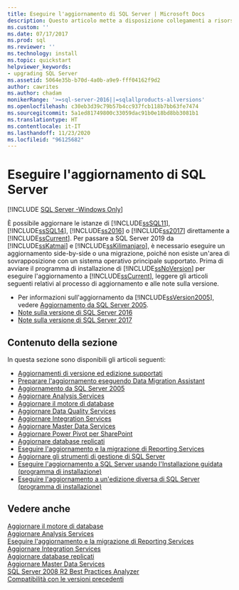 ```yaml
---
title: Eseguire l'aggiornamento di SQL Server | Microsoft Docs
description: Questo articolo mette a disposizione collegamenti a risorse contenenti informazioni sull'aggiornamento per istanze di versioni diverse di SQL Server.
ms.custom: ''
ms.date: 07/17/2017
ms.prod: sql
ms.reviewer: ''
ms.technology: install
ms.topic: quickstart
helpviewer_keywords:
- upgrading SQL Server
ms.assetid: 5064e35b-b70d-4a0b-a9e9-fff04162f9d2
author: cawrites
ms.author: chadam
monikerRange: '>=sql-server-2016||=sqlallproducts-allversions'
ms.openlocfilehash: c30eb3d39c79b57b4cc937fcb118b7bb63fe7474
ms.sourcegitcommit: 5a1ed81749800c33059dac91b0e18bd8bb3081b1
ms.translationtype: HT
ms.contentlocale: it-IT
ms.lasthandoff: 11/23/2020
ms.locfileid: "96125682"
---
```

# <a name="upgrade-sql-server"></a>Eseguire l'aggiornamento di SQL Server
[!INCLUDE [SQL Server -Windows Only](../../includes/applies-to-version/sql-windows-only.md)]
 
 È possibile aggiornare le istanze di [!INCLUDE[ssSQL11](../../includes/sssql11-md.md)], [!INCLUDE[ssSQL14](../../includes/sssql14-md.md)], [!INCLUDE[ss2016](../../includes/sssql15-md.md)] o [!INCLUDE[ss2017](../../includes/sssqlv14-md.md)] direttamente a [!INCLUDE[ssCurrent](../../includes/sscurrent-md.md)]. Per passare a SQL Server 2019 da [!INCLUDE[ssKatmai](../../includes/sskatmai-md.md)] e [!INCLUDE[ssKilimanjaro](../../includes/sskilimanjaro-md.md)], è necessario eseguire un aggiornamento side-by-side o una migrazione, poiché non esiste un'area di sovrapposizione con un sistema operativo principale supportato. Prima di avviare il programma di installazione di [!INCLUDE[ssNoVersion](../../includes/ssnoversion-md.md)] per eseguire l'aggiornamento a [!INCLUDE[ssCurrent](../../includes/sscurrent-md.md)], leggere gli articoli seguenti relativi al processo di aggiornamento e alle note sulla versione.  
  
   - Per informazioni sull'aggiornamento da [!INCLUDE[ssVersion2005](../../includes/ssversion2005-md.md)], vedere [Aggiornamento da SQL Server 2005](../../sql-server/end-of-support/sql-server-end-of-life-overview.md).  
   - [Note sulla versione di SQL Server 2016](../../sql-server/sql-server-2016-release-notes.md) 
   - [Note sulla versione di SQL Server 2017](../../sql-server/sql-server-2017-release-notes.md) 
  
## <a name="in-this-section"></a>Contenuto della sezione  
In questa sezione sono disponibili gli articoli seguenti:  
  
-   [Aggiornamenti di versione ed edizione supportati](../../database-engine/install-windows/supported-version-and-edition-upgrades.md)  
-   [Preparare l'aggiornamento eseguendo Data Migration Assistant](../../database-engine/install-windows/prepare-for-upgrade-by-running-data-migration-assistant.md)  
-   [Aggiornamento da SQL Server 2005](../../sql-server/end-of-support/sql-server-end-of-life-overview.md)  
-   [Aggiornare Analysis Services](../../database-engine/install-windows/upgrade-analysis-services.md)  
-   [Aggiornare il motore di database](../../database-engine/install-windows/upgrade-database-engine.md)  
-   [Aggiornare Data Quality Services](../../database-engine/install-windows/upgrade-data-quality-services.md)  
-   [Aggiornare Integration Services](../../integration-services/install-windows/upgrade-integration-services.md)  
-   [Aggiornare Master Data Services](../../database-engine/install-windows/upgrade-master-data-services.md)  
-   [Aggiornare Power Pivot per SharePoint](../../database-engine/install-windows/upgrade-power-pivot-for-sharepoint.md)  
-   [Aggiornare database replicati](../../database-engine/install-windows/upgrade-replicated-databases.md)  
-   [Eseguire l'aggiornamento e la migrazione di Reporting Services](../../reporting-services/install-windows/upgrade-and-migrate-reporting-services.md)  
-   [Aggiornare gli strumenti di gestione di SQL Server](../../database-engine/install-windows/upgrade-sql-server-management-tools.md)  
-   [Eseguire l'aggiornamento a SQL Server usando l'Installazione guidata &#40;programma di installazione&#41;](../../database-engine/install-windows/upgrade-sql-server-using-the-installation-wizard-setup.md)  
-   [Eseguire l'aggiornamento a un'edizione diversa di SQL Server &#40;programma di installazione&#41;](../../database-engine/install-windows/upgrade-to-a-different-edition-of-sql-server-setup.md)  
  
## <a name="see-also"></a>Vedere anche  
 [Aggiornare il motore di database](../../database-engine/install-windows/upgrade-database-engine.md)   
 [Aggiornare Analysis Services](../../database-engine/install-windows/upgrade-analysis-services.md)   
 [Eseguire l'aggiornamento e la migrazione di Reporting Services](../../reporting-services/install-windows/upgrade-and-migrate-reporting-services.md)   
 [Aggiornare Integration Services](../../integration-services/install-windows/upgrade-integration-services.md)   
 [Aggiornare database replicati](../../database-engine/install-windows/upgrade-replicated-databases.md)   
 [Aggiornare Master Data Services](../../database-engine/install-windows/upgrade-master-data-services.md)   
 [SQL Server 2008 R2 Best Practices Analyzer](https://www.microsoft.com/download/details.aspx?id=436)   
 [Compatibilità con le versioni precedenti](../discontinued-database-engine-functionality-in-sql-server.md)  
  
